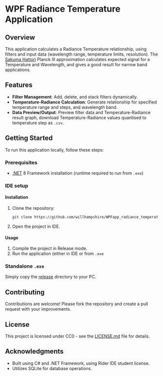 # WPF Radiance Temperature Application

## Overview
This application calculates a Radiance Temperature relationship, using filters and input data (wavelength range, temperature limits, resolution). The [Sakuma Hattori](https://en.wikipedia.org/wiki/Sakuma–Hattori_equation) Planck III approximation calculates expected signal for a Temperature and Wavelength, and gives a good result for narrow band applications.

## Features
- **Filter Management**: Add, delete, and stack filters dynamically.
- **Temperature-Radiance Calculation**: Generate relationship for specified temperature range and steps, and wavelength band.
- **Data Preview/Output**: Preview filter data and Temperature-Radiance result graph, download Temperature-Radiance values quantised to temperature step as `.csv`.

## Getting Started
To run this application locally, follow these steps:

### Prerequisites
- [.NET](https://dotnet.microsoft.com/en-us/download/dotnet) 8 Framework installation (runtime required to run from `.exe`)

### IDE setup
#### Installation
1. Clone the repository:
   ```bash
   git clone https://github.com/willhampshire/WPFapp_radiance_temperature.git
   ```
   
2. Open the project in IDE.

#### Usage
1. Compile the project in Release mode.
2. Run the application (either in IDE or from `.exe`

### Standalone `.exe`
Simply copy the [release](WpfApp1/bin/Release/net8.0-windows) directory to your PC.

## Contributing
Contributions are welcome! Please fork the repository and create a pull request with your improvements.

## License
This project is licensed under CC0 - see the [LICENSE.md](LICENSE.md) file for details.

## Acknowledgments
- Built using C# and .NET Framework, using Rider IDE student license.
- Utilizes SQLite for database operations.
